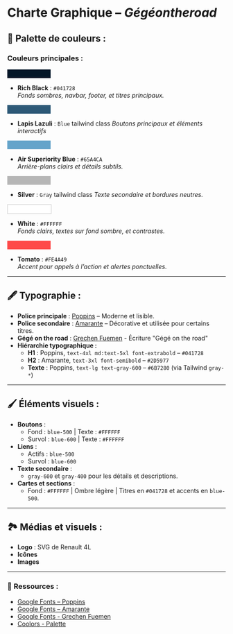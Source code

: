 # Charte Graphique – *Gégéontheroad*

## 🎨 **Palette de couleurs :**

### **Couleurs principales :**
<div style="width:100px; height:20px; background-color:#041728; display:inline-block; margin-right:5px;"></div>  

- **Rich Black** : `#041728`  
  *Fonds sombres, navbar, footer, et titres principaux.*


<div style="width:100px; height:20px; background-color:#2d5977; display:inline-block; margin-right:5px;"></div>

- **Lapis Lazuli** : `Blue` tailwind class
  *Boutons principaux et éléments interactifs*


<!-- <div style="width:100px; height:20px; background-color:#569bc5; display:inline-block; margin-right:5px;"></div>

- **Celestial Blue** : `#569BC5`  
  *Accents visuels et bordures légères.* -->


<div style="width:100px; height:20px; background-color:#65a4ca; display:inline-block; margin-right:5px;"></div> 

- **Air Superiority Blue** : `#65A4CA`  
  *Arrière-plans clairs et détails subtils.*


<div style="width:100px; height:20px; background-color:#b6b6b6; display:inline-block; margin-right:5px;"></div>

- **Silver** : `Gray` tailwind class
  *Texte secondaire et bordures neutres.*


<div style="width:100px; height:20px; background-color:#ffffff; border:1px solid #ccc; display:inline-block; margin-right:5px;"></div>

- **White** : `#FFFFFF`  
  *Fonds clairs, textes sur fond sombre, et contrastes.*


<div style="width:100px; height:20px; background-color:#fe4a49; display:inline-block; margin-right:5px;"></div>

- **Tomato** : `#FE4A49`  
  *Accent pour appels à l’action et alertes ponctuelles.*

---

## 🖋️ **Typographie :**

- **Police principale** : [Poppins](https://fonts.google.com/specimen/Poppins) – Moderne et lisible.
- **Police secondaire** : [Amarante](https://fonts.google.com/specimen/Amarante) – Décorative et utilisée pour certains titres.
- **Gégé on the road** : [Grechen Fuemen](https://fonts.google.com/specimen/Grechen+Fuemen) - Écriture "Gégé on the road"
- **Hiérarchie typographique :**
  - **H1** : Poppins, `text-4xl md:text-5xl font-extrabold` – `#041728`
  - **H2** : Amarante, `text-3xl font-semibold` – `#2D5977`
  - **Texte** : Poppins, `text-lg text-gray-600` – `#6B7280` (via Tailwind `gray-*`)

---

## 🖌️ **Éléments visuels :**

- **Boutons** :
  - Fond : `blue-500` | Texte : `#FFFFFF`  
  - Survol : `blue-600` | Texte : `#FFFFFF`
- **Liens** :
  - Actifs : `blue-500`  
  - Survol : `blue-600`
- **Texte secondaire** :
  - `gray-600` et `gray-400` pour les détails et descriptions.
- **Cartes et sections** :
  - Fond : `#FFFFFF` | Ombre légère | Titres en `#041728` et accents en `blue-500`.

---

## 🏞️ **Médias et visuels :**

- **Logo** : SVG de Renault 4L
- **Icônes**
- **Images**

---

### 🔗 **Ressources :**
- [Google Fonts – Poppins](https://fonts.google.com/specimen/Poppins)  
- [Google Fonts – Amarante](https://fonts.google.com/specimen/Amarante) 
- [Google Fonts - Grechen Fuemen](https://fonts.google.com/specimen/Grechen+Fuemen)
- [Coolors - Palette](https://coolors.co/041728-2d5977-569bc5-65a4ca-ffffff-fe4a49-b6b6b6)